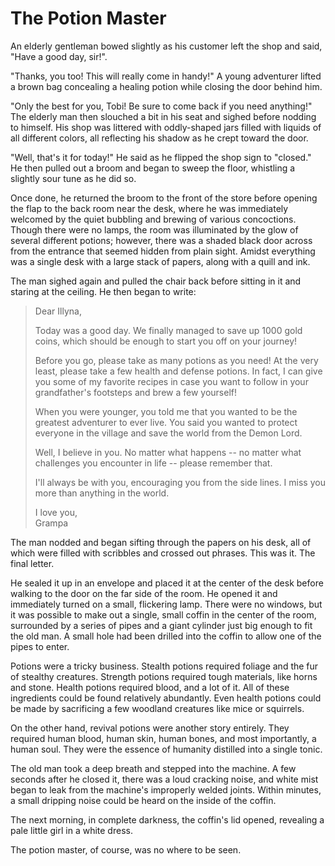 # The Potion Master

An elderly gentleman bowed slightly as his customer left the shop and said, "Have a good day, sir!".

"Thanks, you too! This will really come in handy!" A young adventurer lifted a brown bag concealing a healing potion while closing the door behind him.

"Only the best for you, Tobi! Be sure to come back if you need anything!"
The elderly man then slouched a bit in his seat and sighed before nodding to himself.
His shop was littered with oddly-shaped jars filled with liquids of all different colors, all reflecting his shadow as he crept toward the door.

"Well, that's it for today!" He said as he flipped the shop sign to "closed."
He then pulled out a broom and began to sweep the floor, whistling a slightly sour tune as he did so.

Once done, he returned the broom to the front of the store before opening the flap to the back room near the desk, where he was immediately welcomed by the quiet bubbling and brewing of various concoctions.
Though there were no lamps, the room was illuminated by the glow of several different potions; however, there was a shaded black door across from the entrance that seemed hidden from plain sight.
Amidst everything was a single desk with a large stack of papers, along with a quill and ink.

The man sighed again and pulled the chair back before sitting in it and staring at the ceiling.
He then began to write:

> Dear Illyna,
>
> Today was a good day. We finally managed to save up 1000 gold coins, which should be enough to start you off on your journey!
>
> Before you go, please take as many potions as you need!
> At the very least, please take a few health and defense potions.
> In fact, I can give you some of my favorite recipes in case you want to follow in your grandfather's footsteps and brew a few yourself!
>
> When you were younger, you told me that you wanted to be the greatest adventurer to ever live. You said you wanted to protect everyone in the village and save the world from the Demon Lord.
>
> Well, I believe in you. No matter what happens -- no matter what challenges you encounter in life -- please remember that.
>
> I'll always be with you, encouraging you from the side lines. I miss you more than anything in the world.
>
> I love you,  
> Grampa

The man nodded and began sifting through the papers on his desk, all of which were filled with scribbles and crossed out phrases.
This was it.
The final letter.

He sealed it up in an envelope and placed it at the center of the desk before walking to the door on the far side of the room.
He opened it and immediately turned on a small, flickering lamp.
There were no windows, but it was possible to make out a single, small coffin in the center of the room, surrounded by a series of pipes and a giant cylinder just big enough to fit the old man.
A small hole had been drilled into the coffin to allow one of the pipes to enter.

Potions were a tricky business.
Stealth potions required foliage and the fur of stealthy creatures.
Strength potions required tough materials, like horns and stone.
Health potions required blood, and a lot of it.
All of these ingredients could be found relatively abundantly.
Even health potions could be made by sacrificing a few woodland creatures like mice or squirrels.

On the other hand, revival potions were another story entirely.
They required human blood, human skin, human bones, and most importantly, a human soul.
They were the essence of humanity distilled into a single tonic.

The old man took a deep breath and stepped into the machine.
A few seconds after he closed it, there was a loud cracking noise, and white mist began to leak from the machine's improperly welded joints.
Within minutes, a small dripping noise could be heard on the inside of the coffin.

The next morning, in complete darkness, the coffin's lid opened, revealing a pale little girl in a white dress.

The potion master, of course, was no where to be seen.
